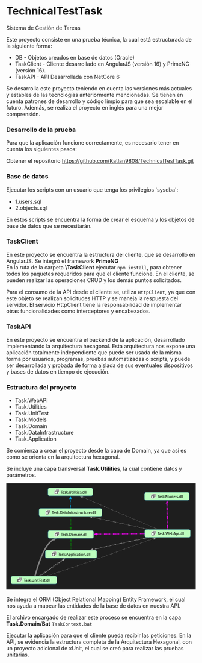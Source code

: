 # TechnicalTestTask

Sistema de Gestión de Tareas

Este proyecto consiste en una prueba técnica, la cual está estructurada de la siguiente forma:

<ul>
  <li>DB - Objetos creados en base de datos (Oracle)</li>
  <li>TaskClient - Cliente desarrollado en AngularJS (versión 16) y PrimeNG (versión 16).</li>
  <li>TaskAPI - API Desarrollada con NetCore 6</li>
</ul>

Se desarrolla este proyecto teniendo en cuenta las versiones más actuales y estables de las tecnologías anteriormente mencionadas. Se tienen en cuenta patrones de desarrollo y código limpio para que sea escalable en el futuro. Además, se realiza el proyecto en inglés para una mejor comprensión.

### Desarrollo de la prueba

Para que la aplicación funcione correctamente, es necesario tener en cuenta los siguientes pasos:

Obtener el repositorio <link> https://github.com/Katlan9808/TechnicalTestTask.git


### Base de datos
Ejecutar los scripts con un usuario que tenga los privilegios 'sysdba':
<ul>
  <li>1.users.sql</li>
  <li>2.objects.sql</li>
</ul>

En estos scripts se encuentra la forma de crear el esquema y los objetos de base de datos que se necesitarán.

### TaskClient
En este proyecto se encuentra la estructura del cliente, que se desarrolló en AngularJS. Se integró el framework <strong>PrimeNG</strong><br>
En la ruta de la carpeta <strong>\TaskClient</strong> ejecutar <code>npm install</code>, para obtener todos los paquetes requeridos para que el cliente funcione. En el cliente, se pueden realizar las operaciones CRUD y los demás puntos solicitados.

Para el consumo de la API desde el cliente se, utiliza `HttpClient`, ya que con este objeto se realizan solicitudes HTTP y se maneja la respuesta del servidor. El servicio HttpClient tiene la responsabilidad de implementar otras funcionalidades como interceptores y encabezados.

### TaskAPI
En este proyecto se encuentra el backend de la aplicación, desarrollado implementando la arquitectura hexagonal. Esta arquitectura nos expone una aplicación totalmente independiente que puede ser usada de la misma forma por usuarios, programas, pruebas automatizadas o scripts, y puede ser desarrollada y probada de forma aislada de sus eventuales dispositivos y bases de datos en tiempo de ejecución.

### Estructura del proyecto

<ul>
  <li>Task.WebAPI</li>
  <li>Task.Utilities</li>
  <li>Task.UnitTest</li>
  <li>Task.Models</li>
  <li>Task.Domain</li>
  <li>Task.DataInfrastructure</li>
  <li>Task.Application</li>
</ul>

Se comienza a crear el proyecto desde la capa de Domain, ya que así es como se orienta en la arquitectura hexagonal.

Se incluye una capa transversal <strong>Task.Utilities</strong>,  la cual contiene datos y parámetros.

<img title="Architecture=" src="Images/Estructure.png">


Se integra el ORM (Object Relational Mapping) Entity Framework, el cual nos ayuda a mapear las entidades de la base de datos en nuestra API.

El archivo encargado de realizar este proceso se encuentra en la capa <strong>Task.Domain/Bat</strong>
<code>TaskContext.bat</code>

Ejecutar la aplicación para que el cliente pueda recibir las peticiones. En la API, se evidencia la estructura completa de la Arquitectura Hexagonal, con un proyecto adicional de xUnit, el cual se creó para realizar las pruebas unitarias.







